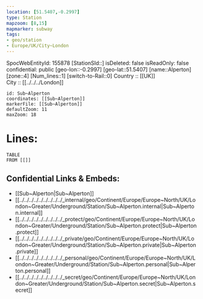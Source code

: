 ```yaml
---
location: [51.5407,-0.2997] 
type: Station 
mapzoom: [8,15] 
mapmarker: subway 
tags:
- geo/station
- Europe/UK/City~London
---
```

SpocWebEntityId: 155878
[StationSId::] 
isDeleted: false
isReadOnly: false
confidential: public
[geo-lon::-0.2997] 
[geo-lat::51.5407] 
[name::Alperton] 
[zone::4] 
[Num_lines::1] 
[switch-to-Rail::0] 
Country :: [[UK]]  
City :: [[../../../London]]  


```leaflet
id: Sub~Alperton
coordinates: [[Sub~Alperton]] 
markerFile: [[Sub~Alperton]] 
defaultZoom: 11 
maxZoom: 18
```


# Lines: 
```dataview
TABLE 
FROM [[]] 
```

## Confidential Links & Embeds: 
- [[Sub~Alperton|Sub~Alperton]] 
- [[../../../../../../../../../_internal/geo/Continent/Europe/Europe~North/UK/London~Greater/Underground/Station/Sub~Alperton.internal|Sub~Alperton.internal]] 
- [[../../../../../../../../../_protect/geo/Continent/Europe/Europe~North/UK/London~Greater/Underground/Station/Sub~Alperton.protect|Sub~Alperton.protect]] 
- [[../../../../../../../../../_private/geo/Continent/Europe/Europe~North/UK/London~Greater/Underground/Station/Sub~Alperton.private|Sub~Alperton.private]] 
- [[../../../../../../../../../_personal/geo/Continent/Europe/Europe~North/UK/London~Greater/Underground/Station/Sub~Alperton.personal|Sub~Alperton.personal]] 
- [[../../../../../../../../../_secret/geo/Continent/Europe/Europe~North/UK/London~Greater/Underground/Station/Sub~Alperton.secret|Sub~Alperton.secret]] 
